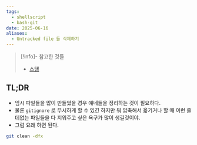 ```yaml
---
tags:
  - shellscript
  - bash-git
date: 2025-06-16
aliases:
  - Untracked file 들 삭제하기
---
```

> [!info]- 참고한 것들
> - [스댕](https://stackoverflow.com/a/3801342)

## TL;DR

- 임시 파일들을 많이 만들었을 경우 얘네들을 정리하는 것이 필요하다.
- 물론 `gitignore` 로 무시하게 할 수 있긴 하지만 뭐 압축해서 옮기거나 할 때 이런 쓸데없는 파일들을 다 지워주고 싶은 욕구가 많이 생길것이야.
- 그럼 요래 하면 된다.

```bash
git clean -dfx
```